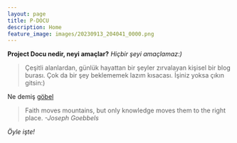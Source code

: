 ```yaml
---
layout: page
title: P-DOCU
description: Home
feature_image: images/20230913_204041_0000.png
---
```


**Project Docu nedir, neyi amaçlar?** *Hiçbir şeyi amaçlamaz:)*

>Çeşitli alanlardan, günlük hayattan bir şeyler zırvalayan kişisel bir blog burası. Çok da bir şey beklememek lazım kısacası.
>İşiniz yoksa çıkın gitsin:)

Ne demiş [göbel](https://tr.m.wikipedia.org/wiki/Joseph_Goebbels)
>Faith moves mountains, but only knowledge moves them to the right place. <cite>-Joseph Goebbels</cite>


*Öyle işte!*

